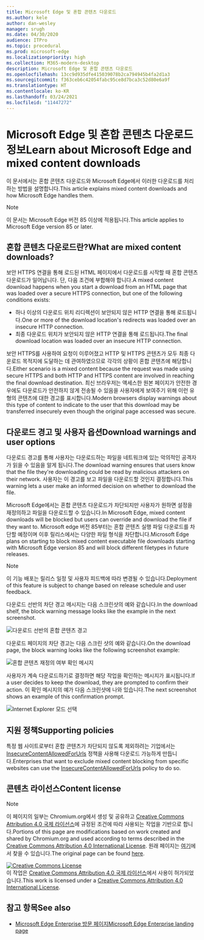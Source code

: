 ```yaml
---
title: Microsoft Edge 및 혼합 콘텐츠 다운로드
ms.author: kele
author: dan-wesley
manager: srugh
ms.date: 04/30/2020
audience: ITPro
ms.topic: procedural
ms.prod: microsoft-edge
ms.localizationpriority: high
ms.collection: M365-modern-desktop
description: Microsoft Edge 및 혼합 콘텐츠 다운로드
ms.openlocfilehash: 13cc9d935dfe415039078b2ca794945b4fa2d1a3
ms.sourcegitcommit: f363ceb6c42054fabc95ce8d7bca3c52d80e6a9f
ms.translationtype: HT
ms.contentlocale: ko-KR
ms.lasthandoff: 03/24/2021
ms.locfileid: "11447272"
---
```

# <a name="learn-about-microsoft-edge-and-mixed-content-downloads"></a><span data-ttu-id="e2485-103">Microsoft Edge 및 혼합 콘텐츠 다운로드 정보</span><span class="sxs-lookup"><span data-stu-id="e2485-103">Learn about Microsoft Edge and mixed content downloads</span></span>

<span data-ttu-id="e2485-104">이 문서에서는 혼합 콘텐츠 다운로드와 Microsoft Edge에서 이러한 다운로드를 처리하는 방법을 설명합니다.</span><span class="sxs-lookup"><span data-stu-id="e2485-104">This article explains mixed content downloads and how Microsoft Edge handles them.</span></span>

>[!NOTE]
><span data-ttu-id="e2485-105">이 문서는 Microsoft Edge 버전 85 이상에 적용됩니다.</span><span class="sxs-lookup"><span data-stu-id="e2485-105">This article applies to Microsoft Edge version 85 or later.</span></span>

## <a name="what-are-mixed-content-downloads"></a><span data-ttu-id="e2485-106">혼합 콘텐츠 다운로드란?</span><span class="sxs-lookup"><span data-stu-id="e2485-106">What are mixed content downloads?</span></span>

<span data-ttu-id="e2485-107">보안 HTTPS 연결을 통해 로드된 HTML 페이지에서 다운로드를 시작할 때 혼합 콘텐츠 다운로드가 일어납니다. 단, 다음 조건에 부합해야 합니다.</span><span class="sxs-lookup"><span data-stu-id="e2485-107">A mixed content download happens when you start a download from an HTML page that was loaded over a secure HTTPS connection, but one of the following conditions exists:</span></span>

- <span data-ttu-id="e2485-108">하나 이상의 다운로드 위치 리디렉션이 보안되지 않은 HTTP 연결을 통해 로드됩니다.</span><span class="sxs-lookup"><span data-stu-id="e2485-108">One or more of the download location's redirects was loaded over an insecure HTTP connection.</span></span>
- <span data-ttu-id="e2485-109">최종 다운로드 위치가 보안되지 않은 HTTP 연결을 통해 로드됩니다.</span><span class="sxs-lookup"><span data-stu-id="e2485-109">The final download location was loaded over an insecure HTTP connection.</span></span>

<span data-ttu-id="e2485-110">보안 HTTPS를 사용하여 요청이 이루어졌고 HTTP 및 HTTPS 콘텐츠가 모두 최종 다운로드 목적지에 도달하는 데 관여하였으므로 각각의 상황이 혼합 콘텐츠에 해당합니다.</span><span class="sxs-lookup"><span data-stu-id="e2485-110">Either scenario is a mixed content because the request was made using secure HTTPS and both HTTP and HTTPS content are involved in reaching the final download destination.</span></span> <span data-ttu-id="e2485-111">최신 브라우저는 액세스한 원본 페이지가 안전한 경우에도 다운로드가 안전하지 않게 전송될 수 있음을 사용자에게 보여주기 위해 이런 유형의 콘텐츠에 대한 경고를 표시합니다.</span><span class="sxs-lookup"><span data-stu-id="e2485-111">Modern browsers display warnings about this type of content to indicate to the user that this download may be transferred insecurely even though the original page accessed was secure.</span></span>

## <a name="download-warnings-and-user-options"></a><span data-ttu-id="e2485-112">다운로드 경고 및 사용자 옵션</span><span class="sxs-lookup"><span data-stu-id="e2485-112">Download warnings and user options</span></span>

<span data-ttu-id="e2485-113">다운로드 경고를 통해 사용자는 다운로드하는 파일을 네트워크에 있는 악의적인 공격자가 읽을 수 있음을 알게 됩니다.</span><span class="sxs-lookup"><span data-stu-id="e2485-113">The download warning ensures that users know that the file they're downloading could be read by malicious attackers on their network.</span></span> <span data-ttu-id="e2485-114">사용자는 이 경고를 보고 파일을 다운로드할 것인지 결정합니다.</span><span class="sxs-lookup"><span data-stu-id="e2485-114">This warning lets a user make an informed decision on whether to download the file.</span></span>

<span data-ttu-id="e2485-115">Microsoft Edge에서는 혼합 콘텐츠 다운로드가 차단되지만 사용자가 원하면 설정을 재정의하고 파일을 다운로드할 수 있습니다.</span><span class="sxs-lookup"><span data-stu-id="e2485-115">In Microsoft Edge, mixed content downloads will be blocked but users can override and download the file if they want to.</span></span> <span data-ttu-id="e2485-116">Microsoft edge 버전 85부터는 혼합 콘텐츠 실행 파일 다운로드를 차단할 예정이며 이후 릴리스에서는 다양한 파일 형식을 차단합니다.</span><span class="sxs-lookup"><span data-stu-id="e2485-116">Microsoft Edge plans on starting to block mixed content executable file downloads starting with Microsoft Edge version 85 and will block different filetypes in future releases.</span></span>

> [!NOTE]
> <span data-ttu-id="e2485-117">이 기능 배포는 릴리스 일정 및 사용자 피드백에 따라 변경될 수 있습니다.</span><span class="sxs-lookup"><span data-stu-id="e2485-117">Deployment of this feature is subject to change based on release schedule and user feedback.</span></span>

<!-- The schedule of the block for different filetypes is to be determined and may be impacted by usage data and user feedback. -->

<span data-ttu-id="e2485-118">다운로드 선반의 차단 경고 메시지는 다음 스크린샷의 예와 같습니다.</span><span class="sxs-lookup"><span data-stu-id="e2485-118">In the download shelf, the block warning message looks like the example in the next screenshot.</span></span>

 ![다운로드 선반의 혼합 콘텐츠 경고](./media/edge-learnmore-mixed-content-downloads/edge-mixed-content-download-tray-warning.png)

<span data-ttu-id="e2485-120">다운로드 페이지의 차단 경고는 다음 스크린 샷의 예와 같습니다.</span><span class="sxs-lookup"><span data-stu-id="e2485-120">On the download page, the block warning looks like the following screenshot example:</span></span>

 ![혼합 콘텐츠 재정의 여부 확인 메시지](./media/edge-learnmore-mixed-content-downloads/edge-mixed-content-download-page-warning.png)

<span data-ttu-id="e2485-122">사용자가 계속 다운로드하기로 결정하면 해당 작업을 확인하는 메시지가 표시됩니다.</span><span class="sxs-lookup"><span data-stu-id="e2485-122">If a user decides to keep the download, they are prompted to confirm their action.</span></span> <span data-ttu-id="e2485-123">이 확인 메시지의 예가 다음 스크린샷에 나와 있습니다.</span><span class="sxs-lookup"><span data-stu-id="e2485-123">The next screenshot shows an example of this confirmation prompt.</span></span>

 ![Internet Explorer 모드 선택](./media/edge-learnmore-mixed-content-downloads/edge-mixed-content-download-override.png)

## <a name="supporting-policies"></a><span data-ttu-id="e2485-125">지원 정책</span><span class="sxs-lookup"><span data-stu-id="e2485-125">Supporting policies</span></span>

<span data-ttu-id="e2485-126">특정 웹 사이트로부터 혼합 콘텐츠가 차단되지 않도록 제외하려는 기업에서는 [InsecureContentAllowedForUrls](./microsoft-edge-policies.md#insecurecontentallowedforurls) 정책을 사용해 다운로드 가능하게 만듭니다.</span><span class="sxs-lookup"><span data-stu-id="e2485-126">Enterprises that want to exclude mixed content blocking from specific websites can use the [InsecureContentAllowedForUrls](./microsoft-edge-policies.md#insecurecontentallowedforurls) policy to do so.</span></span>

## <a name="content-license"></a><span data-ttu-id="e2485-127">콘텐츠 라이선스</span><span class="sxs-lookup"><span data-stu-id="e2485-127">Content license</span></span>

> [!NOTE]
> <span data-ttu-id="e2485-128">이 페이지의 일부는 Chromium.org에서 생성 및 공유하고 [Creative Commons Attribution 4.0 국제 라이선스](http://creativecommons.org/licenses/by/4.0/)에 규정된 조건에 따라 사용되는 작업을 기반으로 합니다.</span><span class="sxs-lookup"><span data-stu-id="e2485-128">Portions of this page are modifications based on work created and shared by Chromium.org and used according to terms described in the [Creative Commons Attribution 4.0 International License](http://creativecommons.org/licenses/by/4.0/).</span></span> <span data-ttu-id="e2485-129">원래 페이지는 [여기](https://developers.google.com/web/fundamentals/security/prevent-mixed-content/what-is-mixed-content)에서 찾을 수 있습니다.</span><span class="sxs-lookup"><span data-stu-id="e2485-129">The original page can be found [here](https://developers.google.com/web/fundamentals/security/prevent-mixed-content/what-is-mixed-content).</span></span>
  
<a rel="license" href="http://creativecommons.org/licenses/by/4.0/"><img alt="Creative Commons License" style="border-width:0" src="https://i.creativecommons.org/l/by/4.0/88x31.png" /></a><br /><span data-ttu-id="e2485-130">이 작업은 <a rel="license" href="http://creativecommons.org/licenses/by/4.0/">Creative Commons Attribution 4.0 국제 라이선스</a>에서 사용이 허가되었습니다.</span><span class="sxs-lookup"><span data-stu-id="e2485-130">This work is licensed under a <a rel="license" href="http://creativecommons.org/licenses/by/4.0/">Creative Commons Attribution 4.0 International License</a>.</span></span>

## <a name="see-also"></a><span data-ttu-id="e2485-131">참고 항목</span><span class="sxs-lookup"><span data-stu-id="e2485-131">See also</span></span>

- [<span data-ttu-id="e2485-132">Microsoft Edge Enterprise 방문 페이지</span><span class="sxs-lookup"><span data-stu-id="e2485-132">Microsoft Edge Enterprise landing page</span></span>](https://aka.ms/EdgeEnterprise)